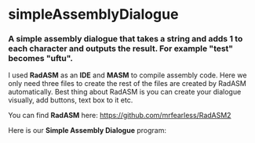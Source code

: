# simpleAssemblyDialogue
### A simple assembly dialogue that takes a string and adds 1 to each character and outputs the result. For example "test" becomes "uftu".

I used **RadASM** as an **IDE** and **MASM** to compile assembly code. Here we only need three files to create the rest of the files are created by RadASM automatically. Best thing about RadASM is you can create your dialogue visually, add buttons, text box to it etc.

You can find **RadASM** here: https://github.com/mrfearless/RadASM2

Here is our **Simple Assembly Dialogue** program:



